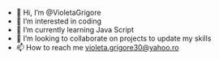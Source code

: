 - 👋 Hi, I’m @VioletaGrigore
- 👀 I’m interested in coding
- 🌱 I’m currently learning Java Script
- 💞️ I’m looking to collaborate on projects to update my skills
- 📫 How to reach me violeta.grigore30@yahoo.ro

<!---
VioletaGrigore/VioletaGrigore is a ✨ special ✨ repository because its `README.md` (this file) appears on your GitHub profile.
You can click the Preview link to take a look at your changes.
--->
